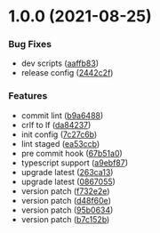# 1.0.0 (2021-08-25)


### Bug Fixes

* dev scripts ([aaffb83](https://github.com/akijoey/eslint-config/commit/aaffb83f7f8d47e5c801205bf29c35a892e1e53a))
* release config ([2442c2f](https://github.com/akijoey/eslint-config/commit/2442c2f15229254a9b303c67c3cda86340014e38))


### Features

* commit lint ([b9a6488](https://github.com/akijoey/eslint-config/commit/b9a64880c25dbcc03f2922eb7e50e0fe26fff02d))
* crlf to lf ([da84237](https://github.com/akijoey/eslint-config/commit/da842371de2a4933993127de28280571a27c7469))
* init config ([7c27c6b](https://github.com/akijoey/eslint-config/commit/7c27c6b6868e2fdaf4af890ce30dcaa49d969525))
* lint staged ([ea53ccb](https://github.com/akijoey/eslint-config/commit/ea53ccb1d4422d7006696c21473a799b10201dba))
* pre commit hook ([67b51a0](https://github.com/akijoey/eslint-config/commit/67b51a08fa6cdcad4b4832812c9f1fb27cdaf0a1))
* typescript support ([a9ebf87](https://github.com/akijoey/eslint-config/commit/a9ebf87936576274ab1deadac6ab85817071462b))
* upgrade latest ([263ca13](https://github.com/akijoey/eslint-config/commit/263ca13d058c044bac95b61d16aa56b6020121b5))
* upgrade latest ([0867055](https://github.com/akijoey/eslint-config/commit/0867055156b79e55e6bd0521057d1099f78701d0))
* version patch ([f732e2e](https://github.com/akijoey/eslint-config/commit/f732e2e6d08d56c6f5e103ca9ab2d0eb3fb57024))
* version patch ([d48f60e](https://github.com/akijoey/eslint-config/commit/d48f60eb0d0b5601c42f90f6fab11efaf0ae398b))
* version patch ([95b0634](https://github.com/akijoey/eslint-config/commit/95b0634249e88ac6304e122561caadd0f9ea4366))
* version patch ([b7c152b](https://github.com/akijoey/eslint-config/commit/b7c152bca7ff6b83a9d2cf6c3c1c7439e03aaa03))
